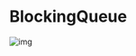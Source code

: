 # BlockingQueue

![img](https://img-blog.csdn.net/20180731205748660?watermark/2/text/aHR0cHM6Ly9ibG9nLmNzZG4ubmV0L21lemhlbmc=/font/5a6L5L2T/fontsize/400/fill/I0JBQkFCMA==/dissolve/70)